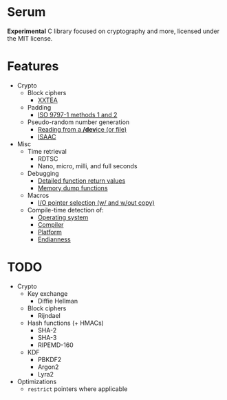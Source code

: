 Serum
===

**Experimental** C library focused on cryptography and more, licensed under the MIT license.

Features
===
- Crypto
	- Block ciphers
		- [XXTEA](https://en.wikipedia.org/wiki/XXTEA)
	- Padding
		- [ISO 9797-1 methods 1 and 2](https://en.wikipedia.org/wiki/ISO/IEC_9797-1#Padding)
	- Pseudo-random number generation
		- [Reading from a **/dev**ice (or file)](./libserum/crypto/prng/device.h)
		- [ISAAC](https://en.wikipedia.org/wiki/ISAAC_(cipher))
- Misc
	- Time retrieval
		- RDTSC
		- Nano, micro, milli, and full seconds
	- Debugging
		- [Detailed function return values](./libserum/core/result.h)
		- [Memory dump functions](./libserum/debug/memdump.h)
	- Macros
		- [I/O pointer selection (w/ and w/out copy)](./libserum/core/ptrarithmetic.h#L40)
	- Compile-time detection of:
		- [Operating system](./libserum/core/detect_os.h)
		- [Compiler](./libserum/core/detect_compiler.h)
		- [Platform](./libserum/core/detect_platform.h)
		- [Endianness](./libserum/core/detect_endianness.h)

TODO
===
- Crypto
	- Key exchange
		- Diffie Hellman
	- Block ciphers
		- Rijndael
	- Hash functions (+ HMACs)
		- SHA-2
		- SHA-3
		- RIPEMD-160
	- KDF
		- PBKDF2
		- Argon2
		- Lyra2
- Optimizations
	- ```restrict``` pointers where applicable
